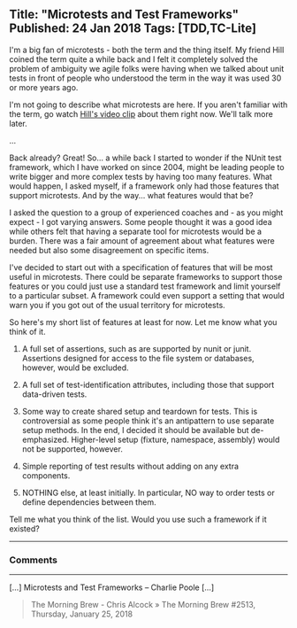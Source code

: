 Title: "Microtests and Test Frameworks"
Published: 24 Jan 2018
Tags: [TDD,TC-Lite]
---
I'm a big fan of microtests - both the term and the thing itself. My friend Hill coined the term quite a while back and I felt it completely solved the problem of ambiguity we agile folks were having when we talked about unit tests in front of people who understood the term in the way it was used 30 or more years ago.

I'm not going to describe what microtests are here. If you aren't familiar with the term, go watch <a href="https://www.youtube.com/watch?v=H3LOyuqhaJA" rel="noopener" target="_blank">Hill's video clip</a> about them right now. We'll talk more later.

...

Back already? Great! So... a while back I started to wonder if the NUnit test framework, which I have worked on since 2004, might be leading people to write bigger and more complex tests by having too many features. What would happen, I asked myself, if a framework only had those features that support microtests. And by the way... what features would that be?

I asked the question to a group of experienced coaches and - as you might expect - I got varying answers. Some people thought it was a good idea while others felt that having a separate tool for microtests would be a burden. There was a fair amount of agreement about what features were needed but also some disagreement on specific items.

I've decided to start out with a specification of features that will be most useful in microtests. There could be separate frameworks to support those features or you could just use a standard test framework and limit yourself to a particular subset. A framework could even support a setting that would warn you if you got out of the usual territory for microtests.

So here's my short list of features at least for now. Let me know what you think of it.

1. A full set of assertions, such as are supported by nunit or junit. Assertions designed for access to the file system or databases, however, would be excluded.

2. A full set of test-identification attributes, including those that support data-driven tests.

3. Some way to create shared setup and teardown for tests. This is controversial as some people think it's an antipattern to use separate setup methods. In the end, I decided it should be available but de-emphasized. Higher-level setup (fixture, namespace, assembly) would not be supported, however.

4. Simple reporting of test results without adding on any extra components.

5. NOTHING else, at least initially. In particular, NO way to order tests or define dependencies between them.

Tell me what you think of the list. Would you use such a framework if it existed?

---

### Comments

---

[&#8230;] Microtests and Test Frameworks &#8211; Charlie Poole [&#8230;]
>The Morning Brew - Chris Alcock &raquo; The Morning Brew #2513, Thursday, January 25, 2018
